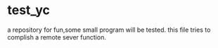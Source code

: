 # test_yc
a repository for fun,some small program will be tested.
this file tries to complish a remote sever function.
